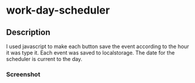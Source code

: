 # work-day-scheduler

## Description

I used javascript to make each button save the event according to the hour it was type it. Each event was saved to localstorage.
The date for the scheduler is current to the day.

### Screenshot 

